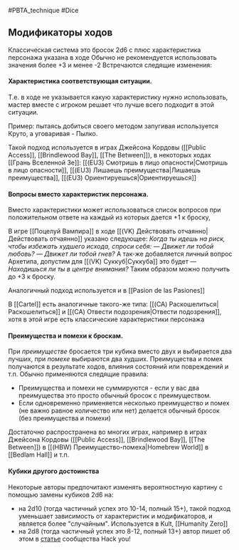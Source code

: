 #PBTA_technique #Dice 
## Модификаторы ходов
Классическая система это бросок 2d6 с плюс характеристика персонажа указана в ходе
Обычно не рекомендуется использовать значения более +3 и менее -2
Встречаются следящие изменения: 

#### Характеристика соответствующая ситуации. 
Т.е. в ходе не указывается какую характеристику нужно использовать, мастер вместе с игроком решает что лучше всего подходит в этой ситуации. 

Пример: пытаясь добиться своего методом запугивая используется Круто, а уговаривая - Пылко.

Такой подход используется в играх Джейсона Кордовы ([[Public Access]], [[Brindlewood Bay]], [[The Between]]), в некоторых ходах [[Грань Вселенной 3e]]: [[(EU3) Смотришь в лицо опасности|Смотришь в лицо опасности]], [[(EU3) Лишаешь преимущества|Лишаешь преимущества]], [[(EU3) Ориентируешься|Ориентируешься]]

#### Вопросы вместо характеристик персонажа.
Вместо характеристики может использоваться список вопросов при положительном ответе на каждый из которых дается +1 к броску, 

В игре [[Поцелуй Вампира]] в ходе [[(VK) Действовать отчаянно|Действовать отчаянно]] указано следующее: 
*Когда ты идешь на риск, чтобы избежать худшего исхода, спроси себя:*
*— Движет ли тобой любовь?*
*— Движет ли тобой гнев?*
А так-же добавляется личный вопрос Архетипа, допустим для [[(VK) Суккуб|Суккуба]] это будет
 *—Находишься ли ты в центре внимания?*
Таким образом можно получить до +3 к броску.

Аналогичный подход используется и в [[Pasion de las Pasiones]]

В [[Cartel]] есть аналогичные такого-же типа: [[(CA) Раскошелиться|Раскошелиться]] и [[(CA) Отвести подозрения|Отвести подозрения]], хотя в этой игре есть классические характеристики персонажа

#### Преимущества и помехи к броскам.
При *преимуществе* бросается три кубика вместо двух и выбирается два лучших, при *помехе* выбираются два худших.
Преимущества и помех получаются в результате ходов, влияния состояний или повреждений и т.п. 
Обычно применяются следящие правила: 
- Преимущества и помехи не суммируются - если у вас два преимущества это просто обычный бросок с преимуществом. 
- Если одновременно применяется несколько преимущество и помех (не важно равное количество или нет) делается обычный бросок (без преимущества и помехи)

Достаточно распространена во многих играх, например в играх Джейсона Кордовы ([[Public Access]], [[Brindlewood Bay]], [[The Between]]) в [[(HBW) Преимущество-помеха|Homebrew World]] в [[Bedlam Hall]] и т.п.

#### Кубики другого достоинства
Некоторые авторы предпочитают изменять вероятностную картину с помощью замены кубиков 2d6 на:
- на 2d10 (тогда частичный успех это 10-14, полный 15+), такой подход уменьшает зависимость от характеристик и модификаторов, и является более "случайным". Используется в Kult, [[Humanity Zero]]
- на 2d8 (тогда частичный успех это 8-12, полный 13+) автор пишет об этом в [статье](https://vk.com/@pbtahackyou-nastoyaschaya-problema-pbta-i-chto-s-nei-delat) сообщества Hack you!

